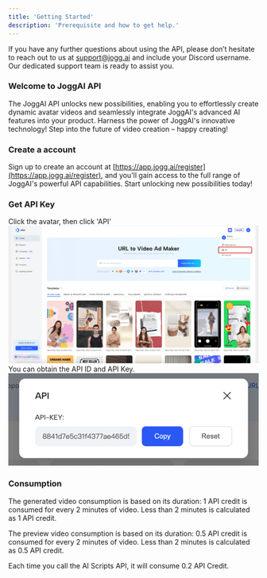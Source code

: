 ```yaml
---
title: 'Getting Started'
description: 'Prerequisite and how to get help.'
---
```


If you have any further questions about using the API, please don’t hesitate to reach out to us at [support@jogg.ai](mailto:support@jogg.ai) and include your Discord username. Our dedicated support team is ready to assist you.

### Welcome to JoggAI API

The JoggAI API unlocks new possibilities, enabling you to effortlessly create dynamic avatar videos and seamlessly integrate JoggAI's advanced AI features into your product. Harness the power of JoggAI's innovative technology! Step into the future of video creation – happy creating!

### Create a account

Sign up to create an account at [https://app.jogg.ai/register](https://app.jogg.ai/register), and you'll gain access to the full range of JoggAI's powerful API capabilities. Start unlocking new possibilities today!

### Get API Key

Click the avatar, then click 'API'
![](/images/img01.png)
You can obtain the API ID and API Key.
![](/images/APIKey.png)

### Consumption

The generated video consumption is based on its duration: 1 API credit is consumed for every 2 minutes of video. Less than 2 minutes is calculated as 1 API credit.

The preview video consumption is based on its duration: 0.5 API credit is consumed for every 2 minutes of video. Less than 2 minutes is calculated as 0.5 API credit.

Each time you call the AI Scripts API, it will consume 0.2 API Credit.